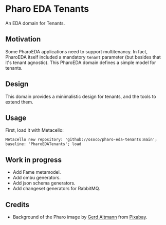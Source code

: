 # Pharo EDA Tenants

An EDA domain for Tenants.

## Motivation

Some PharoEDA applications need to support multitenancy. In fact, PharoEDA itself included a mandatory `tenant` parameter (but besides that it's tenant agnostic).
This PharoEDA domain defines a simple model for tenants.

## Design

This domain provides a minimalistic design for tenants, and the tools to extend them.

## Usage

First, load it with Metacello:

``` smalltalk
Metacello new repository: 'github://osoco/pharo-eda-tenants:main'; baseline: 'PharoEDATenants'; load
```

## Work in progress

- Add Fame metamodel.
- Add ombu generators.
- Add json schema generators.
- Add changeset generators for RabbitMQ.

## Credits
- Background of the Pharo image by <a href="https://pixabay.com/users/geralt-9301/">Gerd Altmann</a> from <a href="https://pixabay.com/">Pixabay</a>.
